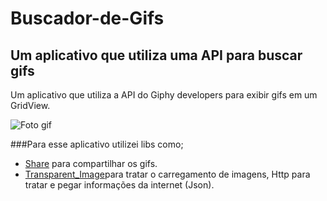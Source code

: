 # Buscador-de-Gifs
 ## Um aplicativo que utiliza uma API para buscar gifs

 Um aplicativo que utiliza a API do Giphy developers para exibir gifs em um GridView.

 ![Foto gif](https://github.com/CledilsonWisp/Buscador-de-Gifs/blob/main/GIF-210216_123449.gif)

 ###Para esse aplicativo utilizei libs como;
  * [Share](https://pub.dev/packages/share) para compartilhar os gifs.
   * [Transparent_Image](https://pub.dev/packages/transparent_image)para tratar o carregamento de imagens, Http para tratar e pegar informações da internet (Json).
